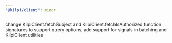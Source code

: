```yaml
---
"@kilpi/client": minor
---
```


change KilpiClient.fetchSubject and KilpiClient.fetchIsAuthorized function signatures to support query options, add support for signals in batching and KilpiClient utilities
